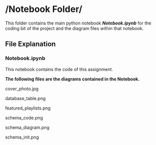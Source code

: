 # /Notebook Folder/

This folder contains the main python notebook ***Notebook.ipynb*** for the coding bit of the project and the diagram files within that notebook.

## File Explanation

### Notebook.ipynb

This notebook contains the code of this assignment.


**The following files are the diagrams contained in the Notebook.**

cover_photo.jpg

database_table.png

featured_playlists.png

schema_code.png

schema_diagram.png

schema_init.png

